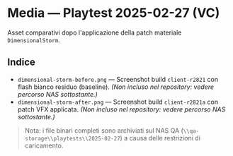 # Media — Playtest 2025-02-27 (VC)

Asset comparativi dopo l'applicazione della patch materiale `DimensionalStorm`.

## Indice
- `dimensional-storm-before.png` — Screenshot build `client-r2821` con flash bianco residuo (baseline). *(Non incluso nel repository: vedere percorso NAS sottostante.)*
- `dimensional-storm-after.png` — Screenshot build `client-r2821a` con patch VFX applicata. *(Non incluso nel repository: vedere percorso NAS sottostante.)*

> Nota: i file binari completi sono archiviati sul NAS QA (`\\qa-storage\\playtests\\2025-02-27`) a causa delle restrizioni di caricamento.
